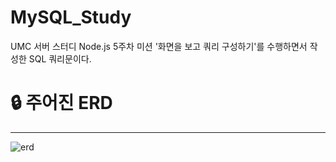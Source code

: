 # MySQL_Study

UMC 서버 스터디 Node.js 5주차 미션 '화면을 보고 쿼리 구성하기'를 수행하면서 작성한 SQL 쿼리문이다.   




# 🔒 주어진 ERD
-------------
![erd](https://github.com/JangYouJung/MySQL_Study/assets/80906691/8cc18cc4-6ae8-4140-9766-c22688122138)




